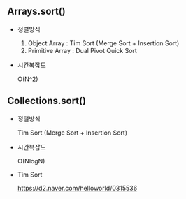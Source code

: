 ## Arrays.sort()

- 정렬방식

  1) Object Array : Tim Sort (Merge Sort + Insertion Sort)
  2) Primitive Array : Dual Pivot Quick Sort

- 시간복잡도

  O(N^2)

## Collections.sort()

- 정렬방식

  Tim Sort (Merge Sort + Insertion Sort)

- 시간복잡도

  O(NlogN)

- Tim Sort

  https://d2.naver.com/helloworld/0315536